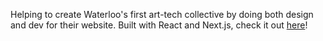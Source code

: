 Helping to create Waterloo's first art-tech collective by doing both design and dev for their website. Built with React and Next.js, check it out [here](https://prismcollective.ca)!